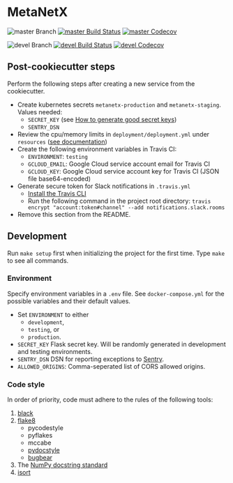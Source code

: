 # MetaNetX

![master Branch](https://img.shields.io/badge/branch-master-blue.svg)
[![master Build Status](https://travis-ci.org/DD-DeCaF/metanetx.svg?branch=master)](https://travis-ci.org/DD-DeCaF/metanetx)
[![master Codecov](https://codecov.io/gh/DD-DeCaF/metanetx/branch/master/graph/badge.svg)](https://codecov.io/gh/DD-DeCaF/metanetx/branch/master)

![devel Branch](https://img.shields.io/badge/branch-devel-blue.svg)
[![devel Build Status](https://travis-ci.org/DD-DeCaF/metanetx.svg?branch=devel)](https://travis-ci.org/DD-DeCaF/metanetx)
[![devel Codecov](https://codecov.io/gh/DD-DeCaF/metanetx/branch/devel/graph/badge.svg)](https://codecov.io/gh/DD-DeCaF/metanetx/branch/devel)

## Post-cookiecutter steps

Perform the following steps after creating a new service from the cookiecutter.

* Create kubernetes secrets `metanetx-production` and `metanetx-staging`. Values needed:
  * `SECRET_KEY` (see [How to generate good secret keys](http://flask.pocoo.org/docs/1.0/quickstart/#sessions))
  * `SENTRY_DSN`
* Review the cpu/memory limits in `deployment/deployment.yml` under `resources` ([see documentation](https://kubernetes.io/docs/concepts/configuration/manage-compute-resources-container/))
* Create the following environment variables in Travis CI:
  * `ENVIRONMENT`: `testing`
  * `GCLOUD_EMAIL`: Google Cloud service account email for Travis CI
  * `GCLOUD_KEY`: Google Cloud service account key for Travis CI (JSON file base64-encoded)
* Generate secure token for Slack notifications in `.travis.yml`
  * [Install the Travis CLI](https://github.com/travis-ci/travis.rb#installation)
  * Run the following command in the project root directory:
    `travis encrypt "account:token#channel" --add notifications.slack.rooms`
* Remove this section from the README.

## Development

Run `make setup` first when initializing the project for the first time. Type
`make` to see all commands.

### Environment

Specify environment variables in a `.env` file. See `docker-compose.yml` for the
possible variables and their default values.

* Set `ENVIRONMENT` to either
  * `development`,
  * `testing`, or
  * `production`.
* `SECRET_KEY` Flask secret key. Will be randomly generated in development and testing environments.
* `SENTRY_DSN` DSN for reporting exceptions to
  [Sentry](https://docs.sentry.io/clients/python/integrations/flask/).
* `ALLOWED_ORIGINS`: Comma-seperated list of CORS allowed origins.

### Code style

In order of priority, code must adhere to the rules of the following tools:

1. [black](https://github.com/ambv/black)
2. [flake8](http://flake8.pycqa.org/en/latest/)
    * pycodestyle
    * pyflakes
    * mccabe
    * [pydocstyle](http://www.pydocstyle.org/en/2.1.1/index.html)
    * [bugbear](https://github.com/PyCQA/flake8-bugbear)
3. The [NumPy docstring standard](https://numpydoc.readthedocs.io/en/latest/format.html#docstring-standard)
4. [isort](https://github.com/timothycrosley/isort)
